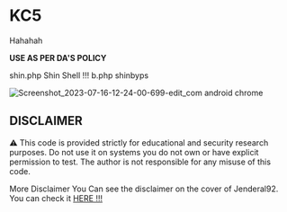 # KC5

Hahahah

<b>USE AS PER DA'S POLICY</b>


shin.php Shin Shell !!! 
b.php shinbyps

![Screenshot_2023-07-16-12-24-00-699-edit_com android chrome](https://github.com/Jenderal92/KC5/assets/59664965/dba03034-2eb0-4ed3-b8a7-28702782fe71)

## DISCLAIMER
⚠️ This code is provided strictly for educational and security research purposes.
Do not use it on systems you do not own or have explicit permission to test.
The author is not responsible for any misuse of this code.

More Disclaimer You Can see the disclaimer on the cover of Jenderal92. You can check it [HERE !!!](https://github.com/Jenderal92/)
